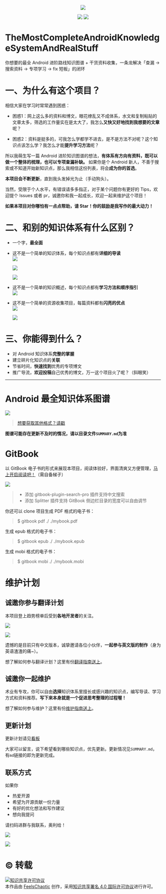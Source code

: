<p align='center'>
<img src='https://upload-images.jianshu.io/upload_images/3167794-365ce73e4a5e66f4.jpg?imageMogr2/auto-orient/strip%7CimageView2/2/w/1240'>
</p>

<p align='center'>
<a href="https://www.jianshu.com/u/79087863dce7"><img src="https://img.shields.io/badge/%E7%AE%80%E4%B9%A6-@FeelsChaotic-CD6839.svg?style=flat&colorA=ed6f59"></a>
<a href="https://juejin.im/user/58130890bf22ec0068821df3"><img src="https://img.shields.io/badge/%E6%8E%98%E9%87%91-@FeelsChaotic-00cccc.svg?style=flat&colorA=1970fe"></a>
</p>

# TheMostCompleteAndroidKnowledgeSystemAndRealStuff

你想要的最全 Android 进阶路线知识图谱 + 干货资料收集，一条龙解决「查漏 -> 搜索资料 -> 专项学习 -> fix 短板」的闭环

# 一、为什么有这个项目？

相信大家在学习时常常遇到困惑：

- 困惑1：网上这么多的资料和博文，眼花缭乱又不成体系，水文和复制粘贴的文章太多，筛选的工作量实在是太大了，我怎么**又快又好地找到我想要的文章**呢？

- 困惑2：资料是挺多的，可我怎么学都学不进去，是不是方法不对呢？这个知识点该怎么学？我怎么才能**提升学习方法**呢？

所以我萌生写一篇 Android 进阶知识图谱的想法，**有体系有方向有资料，既可以做一个整体的梳理，也可以专项查漏补缺。** 如果你是个 Android 新人，不善于搜索或不知道开始新知识点，那么我相信这份列表，将会**成为你的首选**。

**本项目会不断更新**，直到我头发掉光为止（手动狗头）。

当然，受限于个人水平，有错误请多多指正，对于某个问题你有更好的 Tips，欢迎提个 Issues 或者 pr，诚邀你和我一起成长，欢迎一起来维护这个项目！

**如果本项目对你哪怕有一点点帮助，请 Star！你的鼓励是我写作的最大动力！**

# 二、和别的知识体系有什么区别？

- 一个字，**最全面**
- 这不是一个简单的知识体系，每个知识点都有**详细的导读**  
![](https://upload-images.jianshu.io/upload_images/3167794-9f7e92f49fb1ef3c.PNG?imageMogr2/auto-orient/strip%7CimageView2/2/w/1240)

  ![](https://upload-images.jianshu.io/upload_images/3167794-87622e80422d0498.PNG?imageMogr2/auto-orient/strip%7CimageView2/2/w/1240)

  ![](https://upload-images.jianshu.io/upload_images/3167794-169b62f1a0f01acd.PNG?imageMogr2/auto-orient/strip%7CimageView2/2/w/1240)

- 这不是一个简单的知识概述，每个知识点都有**学习方法和顺序指引**  
![](https://upload-images.jianshu.io/upload_images/3167794-2bfad9123c3d6c7a.PNG?imageMogr2/auto-orient/strip%7CimageView2/2/w/1240)

- 这不是一个简单的资源收集项目，每篇资料都有**闪亮的优点**  
![](https://upload-images.jianshu.io/upload_images/3167794-87076e7ee37a1dd7.png?imageMogr2/auto-orient/strip%7CimageView2/2/w/1240)

  ![](https://upload-images.jianshu.io/upload_images/3167794-a76cfb45d0a4fd1f.PNG?imageMogr2/auto-orient/strip%7CimageView2/2/w/1240)


# 三、你能得到什么？

- 对 Android 知识体系**完整的掌握**
- 建立碎片化知识点的**关联**
- 节省时间，**快速找到**优秀的专项博文
- 推广导流，**欢迎投稿**自己优秀的博文，万一这个项目火了呢？（斜眼笑）

---

# Android 最全知识体系图谱

![](https://upload-images.jianshu.io/upload_images/3167794-3c82d87adcf1e662.png?imageMogr2/auto-orient/strip%7CimageView2/2/w/1240)

> [想要获取其他格式？请戳](https://github.com/feelschaotic/AndroidKnowledgeSystem/tree/master/Android知识体系图谱)

**图谱可能存在更新不及时的情况，请以目录文件`SUMMARY.md`为准**

# GitBook

以 GitBook 电子书的形式来展现本项目，阅读体验好，界面清爽又方便管理，[马上开启阅读吧！](https://feelschaotic.gitbook.io/android-knowledge-system/)（需自备梯子）

![](https://upload-images.jianshu.io/upload_images/3167794-ec064709714dbc6f.png?imageMogr2/auto-orient/strip%7CimageView2/2/w/1240)

> - 添加 gitbook-plugin-search-pro 插件支持中文搜索
> - 添加 Splitter 插件支持 GitBook 侧边栏目录的宽度可以自由调节

你还可以 clone 项目生成 PDF 格式的电子书：
> $ gitbook pdf ./ ./mybook.pdf

生成 epub 格式的电子书：
> $ gitbook epub ./ ./mybook.epub

生成 mobi 格式的电子书：
> $ gitbook mobi ./ ./mybook.mobi


# 维护计划

## 诚邀你参与翻译计划

本项目登上趋势榜单后受到**各地开发者**的关注。

![](https://upload-images.jianshu.io/upload_images/3167794-9b9eefe7d58191bb.png?imageMogr2/auto-orient/strip%7CimageView2/2/w/1240)

![](https://i.loli.net/2020/01/04/xUMVP9TKCRZiWjb.png)

遗憾的是目前只有中文版本，诚挚邀请各位小伙伴，**一起参与英文版的制作**（身为英语渣渣的痛~）。

想了解如何参与翻译计划？这里有份[翻译指南送上]()。

## 诚邀你一起维护

术业有专攻，你可以自由**选择**知识体系里擅长或感兴趣的知识点，编写导读、学习方式和资料推荐。**写下来本身就是一个促进思考整理的过程喔！**

想了解如何参与维护？这里有份[维护指南送上]()。

## 更新计划

更新计划请见[看板](https://github.com/feelschaotic/AndroidKnowledgeSystem/projects/1)

大家可以留言，说下希望看到哪些知识点，优先更新。更新情况见`SUMMARY.md`，有`md`链接的即为更新完成。

## 联系方式

如果你
- 热爱开源
- 希望为开源贡献一份力量
- 有好的优化想法和写作建议
- 想向我提问

请扫码进群与我联系，奥利给！

![](https://i.loli.net/2020/01/04/XTL5nBNpcfyQskt.jpg)

![](https://i.loli.net/2020/01/04/xHaCWLkDirouMtn.jpg)

# ©️ 转载

<a rel="license" href="http://creativecommons.org/licenses/by/4.0/"><img alt="知识共享许可协议" style="border-width:0" src="https://i.creativecommons.org/l/by/4.0/88x31.png" /></a><br />本<span xmlns:dct="http://purl.org/dc/terms/" href="http://purl.org/dc/dcmitype/Text" rel="dct:type">作品</span>由 <a xmlns:cc="http://creativecommons.org/ns#" href="https://github.com/feelschaotic/AndroidKnowledgeSystem" property="cc:attributionName" rel="cc:attributionURL">FeelsChaotic</a> 创作，采用<a rel="license" href="http://creativecommons.org/licenses/by/4.0/">知识共享署名 4.0 国际许可协议</a>进行许可。
